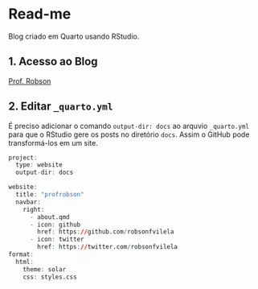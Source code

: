 # Read-me

Blog criado em Quarto usando RStudio.

## 1. Acesso ao Blog

[Prof. Robson](https://robsonfvilela.github.io/profrobson/)

## 2. Editar `_quarto.yml`

É preciso adicionar o comando `output-dir: docs` ao arquvio `_quarto.yml` para que o RStudio gere os posts no diretório `docs`. Assim o GitHub pode transformá-los em um site.

``` r
project:
  type: website
  output-dir: docs

website:
  title: "profrobson"
  navbar:
    right:
      - about.qmd
      - icon: github
        href: https://github.com/robsonfvilela
      - icon: twitter
        href: https://twitter.com/robsonfvilela
format:
  html:
    theme: solar
    css: styles.css
```
